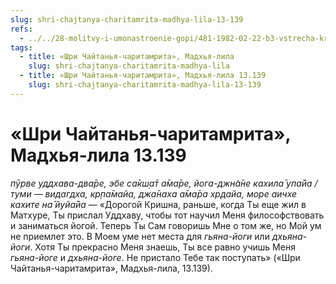 ```yaml
---
slug: shri-chajtanya-charitamrita-madhya-lila-13-139
refs:
  - ../../28-molitvy-i-umonastroenie-gopi/481-1982-02-22-b3-vstrecha-krishny-i-radharani-na-kurukshetre-sokrovennyj-smysl-molitv-gopi.md
tags:
  - title: «Шри Чайтанья-чаритамрита», Мадхья-лила
    slug: shri-chajtanya-charitamrita-madhya-lila
  - title: «Шри Чайтанья-чаритамрита», Мадхья-лила 13.139
    slug: shri-chajtanya-charitamrita-madhya-lila-13-139
---
```


# «Шри Чайтанья-чаритамрита», Мадхья-лила 13.139

*пӯрве уддхава-два̄ре, эбе са̄кш̣а̄т а̄ма̄ре, йога-джн̃а̄не кахила̄ упа̄йа / туми — видагдха, кр̣па̄майа, джа̄наха а̄ма̄ра хр̣дайа, море аичхе кахите на̄ йуйа̄йа* — «Дорогой Кришна, раньше, когда Ты еще жил в Матхуре, Ты прислал Уддхаву, чтобы тот научил Меня философствовать и заниматься йогой. Теперь Ты Сам говоришь Мне о том же, но Мой ум не приемлет это. В Моем уме нет места для *гьяна-йоги* или *дхьяна-йоги*. Хотя Ты прекрасно Меня знаешь, Ты все равно учишь Меня *гьяна-йоге* и *дхьяна-йоге*. Не пристало Тебе так поступать» («Шри Чайтанья-чаритамрита», Мадхья-лила, 13.139).
